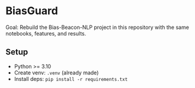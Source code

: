 # BiasGuard

Goal: Rebuild the Bias-Beacon-NLP project in this repository with the same notebooks, features, and results.

## Setup
- Python >= 3.10
- Create venv: `.venv` (already made)
- Install deps: `pip install -r requirements.txt`
